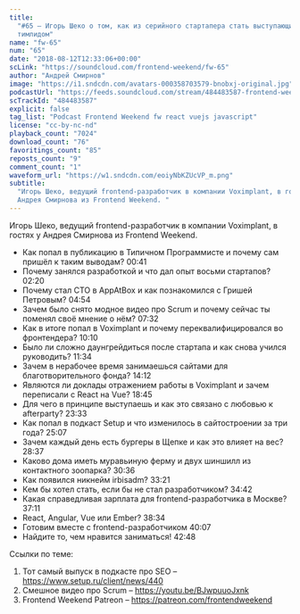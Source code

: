 ```yaml
---
title:
  "#65 – Игорь Шеко о том, как из серийного стартапера стать выступающим
  тимлидом"
name: "fw-65"
num: "65"
date: "2018-08-12T12:33:06+00:00"
scLink: "https://soundcloud.com/frontend-weekend/fw-65"
author: "Андрей Смирнов"
image: "https://i1.sndcdn.com/avatars-000358703579-bnobxj-original.jpg"
podcastUrl: "https://feeds.soundcloud.com/stream/484483587-frontend-weekend-fw-65.m4a"
scTrackId: "484483587"
explicit: false
tag_list: "Podcast Frontend Weekend fw react vuejs javascript"
license: "cc-by-nc-nd"
playback_count: "7024"
download_count: "76"
favoritings_count: "85"
reposts_count: "9"
comment_count: "1"
waveform_url: "https://w1.sndcdn.com/eoiyNbKZUcVP_m.png"
subtitle:
  "Игорь Шеко, ведущий frontend-разработчик в компании Voximplant, в гостях у
  Андрея Смирнова из Frontend Weekend. "
---
```


Игорь Шеко, ведущий frontend-разработчик в компании Voximplant, в гостях у
Андрея Смирнова из Frontend Weekend.

- Как попал в публикацию в Типичном Программисте и почему сам пришёл к таким
  выводам? <timecode sec="41">00:41</timecode>
- Почему занялся разработкой и что дал опыт восьми стартапов?
  <timecode sec="140">02:20</timecode>
- Почему стал CTO в AppAtBox и как познакомился с Гришей Петровым?
  <timecode sec="294">04:54</timecode>
- Зачем было снято модное видео про Scrum и почему сейчас ты поменял своё мнение
  о нём? <timecode sec="452">07:32</timecode>
- Как в итоге попал в Voximplant и почему переквалифицировался во фронтендера?
  <timecode sec="610">10:10</timecode>
- Было ли сложно даунгрейдиться после стартапа и как снова учился руководить?
  <timecode sec="694">11:34</timecode>
- Зачем в нерабочее время занимаешься сайтами для благотворительного фонда?
  <timecode sec="852">14:12</timecode>
- Являются ли доклады отражением работы в Voximplant и зачем переписали с React
  на Vue? <timecode sec="1125">18:45</timecode>
- Для чего в принципе выступаешь и как это связано с любовью к afterparty?
  <timecode sec="1413">23:33</timecode>
- Как попал в подкаст Setup и что изменилось в сайтостроении за три года?
  <timecode sec="1507">25:07</timecode>
- Зачем каждый день есть бургеры в Щепке и как это влияет на вес?
  <timecode sec="1717">28:37</timecode>
- Каково дома иметь муравьиную ферму и двух шиншилл из контактного зоопарка?
  <timecode sec="1836">30:36</timecode>
- Как появился никнейм irbisadm? <timecode sec="2001">33:21</timecode>
- Кем бы хотел стать, если бы не стал разработчиком?
  <timecode sec="2082">34:42</timecode>
- Какая справедливая зарплата для frontend-разработчика в Москве?
  <timecode sec="2231">37:11</timecode>
- React, Angular, Vue или Ember? <timecode sec="2314">38:34</timecode>
- Готовим вместе с frontend-разработчиком <timecode sec="2407">40:07</timecode>
- Найдите то, чем нравится заниматься! <timecode sec="2568">42:48</timecode>

Ссылки по теме:

1. Тот самый выпуск в подкасте про SEO – <https://www.setup.ru/client/news/440>
2. Смешное видео про Scrum – <https://youtu.be/BJwpuuoJxnk>
3. Frontend Weekend Patreon – <https://patreon.com/frontendweekend>
